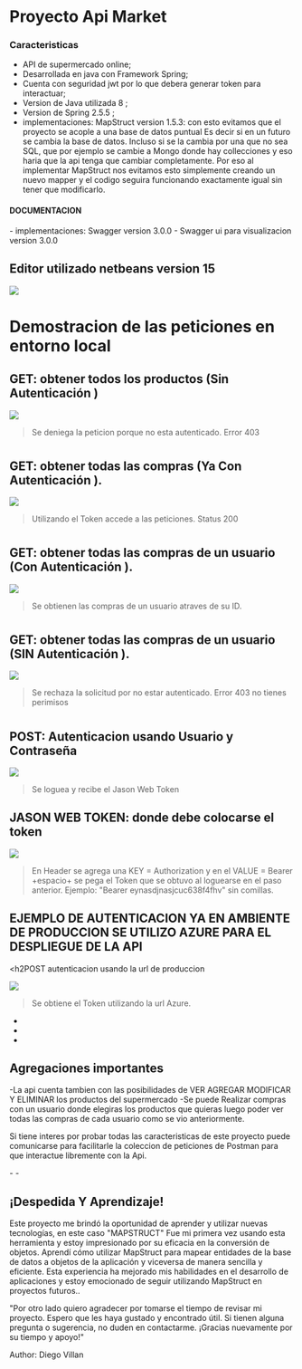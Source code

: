 <h1>Proyecto Api Market</h1>

### Caracteristicas

- API de supermercado online;
- Desarrollada en java con Framework Spring;
- Cuenta con seguridad jwt por lo que debera generar token para interactuar;
- Version de Java utilizada 8 ;
- Version de Spring 2.5.5 ;
- implementaciones: MapStruct version 1.5.3:
   con esto evitamos que el proyecto se acople a una base de datos puntual Es decir si en un futuro se cambia la base de datos.  Incluso si se la cambia por una que no sea SQL, que por ejemplo se cambie a Mongo donde hay collecciones y eso haria que la api tenga que cambiar completamente. Por eso al implementar MapStruct nos evitamos esto simplemente creando un nuevo mapper y el codigo seguira funcionando exactamente igual sin tener que modificarlo.
 <h4>DOCUMENTACION</h4>
- implementaciones: Swagger version 3.0.0
-  Swagger ui para visualizacion  version 3.0.0




## Editor utilizado netbeans version 15

![](https://res.cloudinary.com/dkm0hdlgz/image/upload/v1669881926/Api-market/descarga_vjhdef.png)



<h1>Demostracion de las peticiones en entorno local</h1>



<h2>GET: obtener todos los productos  (Sin Autenticación )</h2>

![](https://res.cloudinary.com/dkm0hdlgz/image/upload/v1669878566/Api-market/obtener_todas_las_compras_sin_token_efapox.png)

> Se deniega la peticion porque no esta autenticado. Error 403

#

<h2>GET: obtener todas las compras  (Ya Con Autenticación ).</h2>

![](https://res.cloudinary.com/dkm0hdlgz/image/upload/w_1000,ar_16:9,c_fill,g_auto,e_sharpen/v1669878567/Api-market/Obtener_todas_las_compras_l724lc.png)

> Utilizando el Token accede a las peticiones. Status 200
#

<h2>GET: obtener todas las compras de un usuario  (Con Autenticación ).</h2>

![](https://res.cloudinary.com/dkm0hdlgz/image/upload/w_1000,ar_16:9,c_fill,g_auto,e_sharpen/v1669878566/Api-market/Obtener_compras_de_un_cliente_xyrvwk.png)

> Se obtienen  las compras de un usuario atraves de su ID.
#

<h2>GET: obtener todas las compras de un usuario  (SIN Autenticación ).</h2>

![](https://res.cloudinary.com/dkm0hdlgz/image/upload/w_1000,ar_16:9,c_fill,g_auto,e_sharpen/v1669878566/Api-market/Obtener_compras_del_cliente_denegada_rht7pa.png)

> Se rechaza la solicitud por no estar autenticado. Error 403 no tienes perimisos

#

<h2>POST: Autenticacion usando Usuario y Contraseña</h2>

![](https://res.cloudinary.com/dkm0hdlgz/image/upload/w_1000,ar_16:9,c_fill,g_auto,e_sharpen/v1669878566/Api-market/loguearse_laond3.png)

> Se loguea y recibe el Jason Web Token
 

<h2>JASON WEB TOKEN:  donde debe colocarse el token</h2>

![](https://res.cloudinary.com/dkm0hdlgz/image/upload/w_1000,ar_16:9,c_fill,g_auto,e_sharpen/v1669878566/Api-market/mostrar_como_usar_el_token_y7awi9.png)

> En Header se agrega una KEY = Authorization y en el VALUE = Bearer +espacio+ se pega el Token que se obtuvo al loguearse en el paso anterior. Ejemplo: "Bearer eynasdjnasjcuc638f4fhv" sin comillas.

<h2>EJEMPLO DE AUTENTICACION YA EN AMBIENTE DE PRODUCCION
SE UTILIZO AZURE PARA EL DESPLIEGUE DE LA API</h2>


<h2POST  autenticacion usando la url de produccion</h2>

![](https://res.cloudinary.com/dkm0hdlgz/image/upload/w_1000,ar_16:9,c_fill,g_auto,e_sharpen/v1669878567/Api-market/Prueba_desde_deploy_Azure_ejwhzi.png)

> Se obtiene el Token utilizando la url Azure.

-
-
-
<h2>Agregaciones importantes</h2>
-La api cuenta tambien con las posibilidades de VER AGREGAR MODIFICAR Y ELIMINAR los productos del supermercado
-Se puede Realizar compras con un usuario donde elegiras los productos que quieras luego poder ver todas las compras de cada usuario como se vio anteriormente.

<p>Si tiene interes por probar todas las caracteristicas de este proyecto puede comunicarse para facilitarle la coleccion de peticiones de Postman para que interactue libremente con la Api.</p>
-
-
<h2>¡Despedida Y Aprendizaje!</h2>
<p>Este proyecto me brindó la oportunidad de aprender y utilizar nuevas tecnologías, en este caso "MAPSTRUCT" Fue mi primera vez usando esta herramienta y estoy impresionado por su eficacia en la conversión de objetos. Aprendí cómo utilizar MapStruct para mapear entidades de la base de datos a objetos de la aplicación y viceversa de manera sencilla y eficiente. Esta experiencia ha mejorado mis habilidades en el desarrollo de aplicaciones y estoy emocionado de seguir utilizando MapStruct en proyectos futuros..</p>
<p>"Por otro lado quiero agradecer por tomarse el tiempo de revisar mi proyecto. Espero que les haya gustado y encontrado útil. Si tienen alguna pregunta o sugerencia, no duden en contactarme. ¡Gracias nuevamente por su tiempo y apoyo!"</p>

<p>Author: Diego Villan </p>


